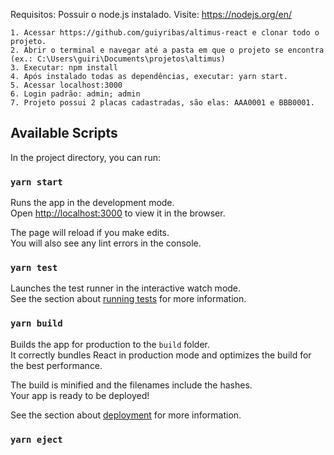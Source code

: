 Requisitos: Possuir o node.js instalado. Visite: https://nodejs.org/en/

	1. Acessar https://github.com/guiyribas/altimus-react e clonar todo o projeto.
	2. Abrir o terminal e navegar até a pasta em que o projeto se encontra (ex.: C:\Users\guiri\Documents\projetos\altimus)
	3. Executar: npm install
	4. Após instalado todas as dependências, executar: yarn start.
	5. Acessar localhost:3000
	6. Login padrão: admin; admin
	7. Projeto possui 2 placas cadastradas, são elas: AAA0001 e BBB0001. 

## Available Scripts

In the project directory, you can run:

### `yarn start`

Runs the app in the development mode.<br />
Open [http://localhost:3000](http://localhost:3000) to view it in the browser.

The page will reload if you make edits.<br />
You will also see any lint errors in the console.

### `yarn test`

Launches the test runner in the interactive watch mode.<br />
See the section about [running tests](https://facebook.github.io/create-react-app/docs/running-tests) for more information.

### `yarn build`

Builds the app for production to the `build` folder.<br />
It correctly bundles React in production mode and optimizes the build for the best performance.

The build is minified and the filenames include the hashes.<br />
Your app is ready to be deployed!

See the section about [deployment](https://facebook.github.io/create-react-app/docs/deployment) for more information.

### `yarn eject`